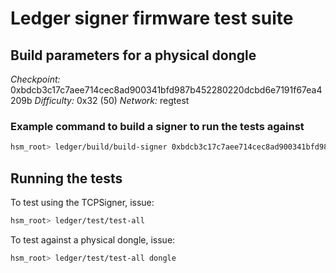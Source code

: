 # Ledger signer firmware test suite

## Build parameters for a physical dongle

*Checkpoint:* 0xbdcb3c17c7aee714cec8ad900341bfd987b452280220dcbd6e7191f67ea4209b
*Difficulty:* 0x32 (50)
*Network:* regtest

### Example command to build a signer to run the tests against

```bash
hsm_root> ledger/build/build-signer 0xbdcb3c17c7aee714cec8ad900341bfd987b452280220dcbd6e7191f67ea4209b 50 regtest
```

## Running the tests

To test using the TCPSigner, issue:

```bash
hsm_root> ledger/test/test-all
```

To test against a physical dongle, issue:

```bash
hsm_root> ledger/test/test-all dongle
```

